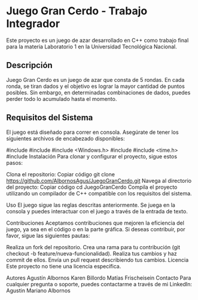 # Juego Gran Cerdo - Trabajo Integrador

Este proyecto es un juego de azar desarrollado en C++ como trabajo final para la materia Laboratorio 1 en la Universidad Tecnológica Nacional.

## Descripción

Juego Gran Cerdo es un juego de azar que consta de 5 rondas. En cada ronda, se tiran dados y el objetivo es lograr la mayor cantidad de puntos posibles. Sin embargo, en determinadas combinaciones de dados, puedes perder todo lo acumulado hasta el momento.

## Requisitos del Sistema

El juego está diseñado para correr en consola. Asegúrate de tener los siguientes archivos de encabezado disponibles:


#include <iostream>
#include <cstdlib>
#include <Windows.h>
#include <cstdlib>
#include <time.h>
#include <iomanip>
Instalación
Para clonar y configurar el proyecto, sigue estos pasos:

Clona el repositorio:
Copiar código
git clone https://github.com/AlbornosAgus/JuegoGranCerdo.git
Navega al directorio del proyecto:
Copiar código
cd JuegoGranCerdo
Compila el proyecto utilizando un compilador de C++ compatible con los requisitos del sistema.

Uso
El juego sigue las reglas descritas anteriormente. Se juega en la consola y puedes interactuar con el juego a través de la entrada de texto.

Contribuciones
Aceptamos contribuciones que mejoren la eficiencia del juego, ya sea en el código o en la parte gráfica. Si deseas contribuir, por favor, sigue las siguientes pautas:

Realiza un fork del repositorio.
Crea una rama para tu contribución (git checkout -b feature/nueva-funcionalidad).
Realiza tus cambios y haz commit de ellos.
Envía un pull request describiendo tus cambios.
Licencia
Este proyecto no tiene una licencia específica.

Autores
Agustín Albornos
Karen Billordo
Matías Frischeisein
Contacto
Para cualquier pregunta o soporte, puedes contactarme a través de mi LinkedIn: Agustin Mariano Albornos
